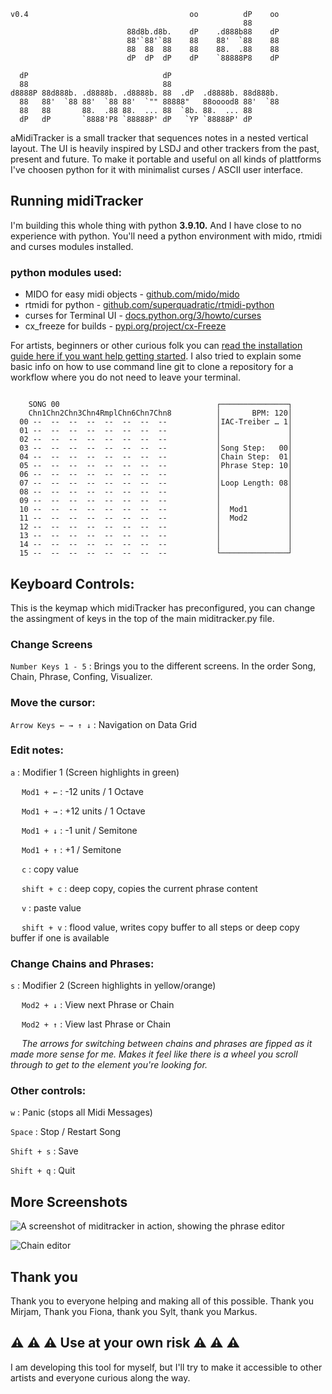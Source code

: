 ```
v0.4                                    oo          dP    oo 
                                                    88       
                          88d8b.d8b.    dP    .d888b88    dP 
                          88'`88'`88    88    88'  `88    88 
                          88  88  88    88    88.  .88    88 
                          dP  dP  dP    dP    `88888P8    dP 

  dP                              dP                         
  88                              88                         
d8888P 88d888b. .d8888b. .d8888b. 88  .dP  .d8888b. 88d888b. 
  88   88'  `88 88'  `88 88'  `"" 88888"   88ooood8 88'  `88 
  88   88       88.  .88 88.  ... 88  `8b. 88.  ... 88       
  dP   dP       `8888'P8 `88888P' dP   `YP `88888P' dP       
```                                 


aMidiTracker is a small tracker that sequences notes in a nested vertical layout. The UI is heavily inspired by LSDJ and other trackers from the past, present and future. To make it portable and useful on all kinds of plattforms I've choosen python for it with minimalist curses / ASCII user interface.


## Running midiTracker

I'm building this whole thing with python **3.9.10.** And I have close to no experience with python. You'll need a python environment with mido, rtmidi and curses modules installed.

### python modules used:
- MIDO for easy midi objects - [github.com/mido/mido](https://github.com/mido/mido)
- rtmidi for python - [github.com/superquadratic/rtmidi-python](https://github.com/superquadratic/rtmidi-python)
- curses for Terminal UI - [docs.python.org/3/howto/curses](https://docs.python.org/3/howto/curses.html)
- cx_freeze for builds - [pypi.org/project/cx-Freeze](https://pypi.org/project/cx-Freeze/)

For artists, beginners or other curious folk you can [read the installation guide here if you want help getting started](https://github.com/zuggamasta/midiTracker/wiki/Installing-midiTracker-(Beginner-Friendly)). I also tried to explain some basic info on how to use command line git to clone a repository for a workflow where you do not need to leave your terminal.

```

    SONG 00                                   ┌───────────────┐
    Chn1Chn2Chn3Chn4RmplChn6Chn7Chn8          │       BPM: 120│
  00 --  --  --  --  --  --  --  --           │IAC-Treiber … 1│
  01 --  --  --  --  --  --  --  --           │               │
  02 --  --  --  --  --  --  --  --           │               │
  03 --  --  --  --  --  --  --  --           │Song Step:   00│
  04 --  --  --  --  --  --  --  --           │Chain Step:  01│
  05 --  --  --  --  --  --  --  --           │Phrase Step: 10│
  06 --  --  --  --  --  --  --  --           │               │
  07 --  --  --  --  --  --  --  --           │Loop Length: 08│
  08 --  --  --  --  --  --  --  --           │               │
  09 --  --  --  --  --  --  --  --           │               │
  10 --  --  --  --  --  --  --  --           │  Mod1         │
  11 --  --  --  --  --  --  --  --           │  Mod2         │
  12 --  --  --  --  --  --  --  --           │               │
  13 --  --  --  --  --  --  --  --           │               │
  14 --  --  --  --  --  --  --  --           │               │
  15 --  --  --  --  --  --  --  --           └───────────────┘

```
## Keyboard Controls:

This is the keymap which midiTracker has preconfigured, you can change the assingment of keys in the top of the main miditracker.py file.

### Change Screens

```Number Keys 1 - 5``` :  Brings you to the different screens. In the order Song, Chain, Phrase, Confing, Visualizer.

### Move the cursor:

```Arrow Keys ← → ↑ ↓``` : Navigation on Data Grid

### Edit notes:

```a``` : Modifier 1 (Screen highlights in green)

&emsp; ```Mod1 + ←``` : -12 units / 1 Octave

&emsp; ```Mod1 + →``` : +12 units / 1 Octave

&emsp; ```Mod1 + ↓``` : -1 unit / Semitone

&emsp; ```Mod1 + ↑``` : +1 / Semitone

&emsp; ```c``` : copy value

&emsp; ```shift + c``` : deep copy, copies the current phrase content 

&emsp; ```v``` : paste value

&emsp; ```shift + v``` : flood value, writes copy buffer to all steps or deep copy buffer if one is available

### Change Chains and Phrases:

```s``` : Modifier 2 (Screen highlights in yellow/orange)

&emsp; ```Mod2 + ↓``` : View next Phrase or Chain

&emsp; ```Mod2 + ↑``` : View last Phrase or Chain

&emsp; *The arrows for switching between chains and phrases are fipped as it made more sense for me. Makes it feel like there is a wheel you scroll through to get to the element you're looking for.* 

### Other controls:

```w``` : Panic (stops all Midi Messages)

```Space``` : Stop / Restart Song

```Shift + s``` : Save

```Shift + q``` : Quit


## More Screenshots

![A screenshot of miditracker in action, showing the phrase editor](/Documentation/screen_2.png)

![Chain editor](/Documentation/screen_3.png)


## Thank you
Thank you to everyone helping and making all of this possible. Thank you Mirjam, Thank you Fiona, thank you Sylt, thank you Markus.


## ⚠️ ⚠️ ⚠️ Use at your own risk ⚠️ ⚠️ ⚠️
I am developing this tool for myself, but I'll try to make it accessible to other artists and everyone curious along the way.


